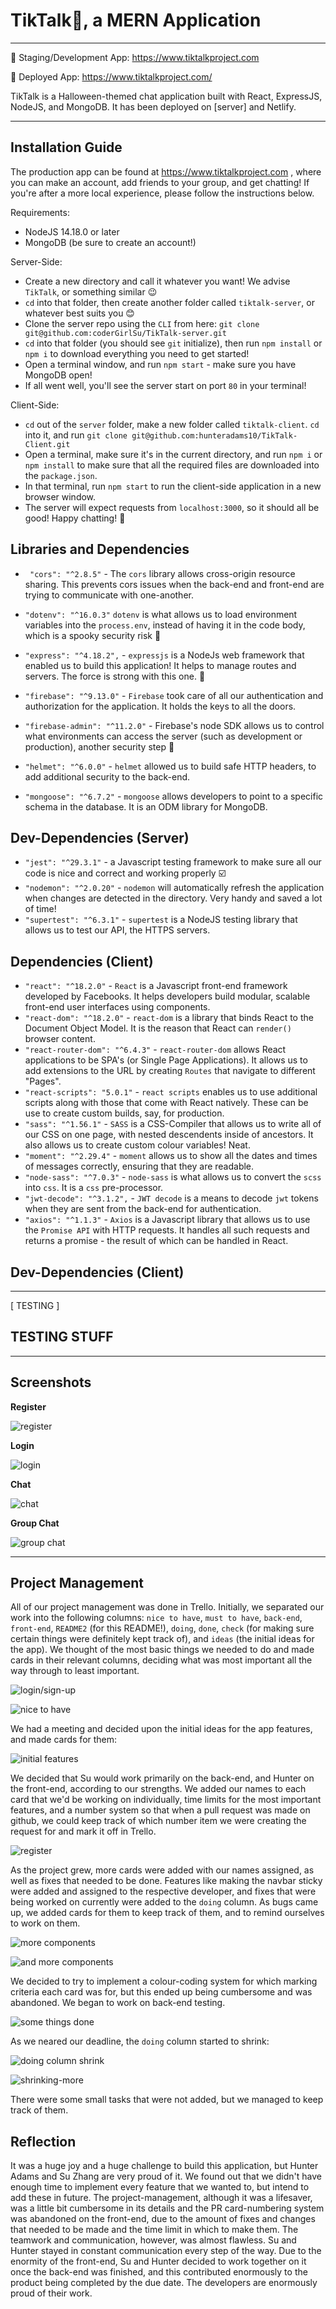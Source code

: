 # TikTalk🎃, a MERN Application

---

🎃 Staging/Development App: https://www.tiktalkproject.com 

👻 Deployed App: https://www.tiktalkproject.com/ 

TikTalk is a Halloween-themed chat application built with React, ExpressJS, NodeJS, and MongoDB. It has been deployed on [server] and Netlify.

---

## Installation Guide

The production app can be found at https://www.tiktalkproject.com , where you can make an account, add friends to your group, and get chatting! If you're after a more local experience, please follow the instructions below.

Requirements:

- NodeJS 14.18.0 or later
- MongoDB (be sure to create an account!)

Server-Side:

- Create a new directory and call it whatever you want! We advise `TikTalk`, or something similar 😉
- `cd` into that folder, then create another folder called `tiktalk-server`, or whatever best suits you 😊
- Clone the server repo using the `CLI` from here: `git clone git@github.com:coderGirlSu/TikTalk-server.git`
- `cd` into that folder (you should see `git` initialize), then run `npm install` or `npm i` to download everything you need to get started!
- Open a terminal window, and run `npm start` - make sure you have MongoDB open!
- If all went well, you'll see the server start on port `80` in your terminal!

Client-Side:

- `cd` out of the `server` folder, make a new folder called `tiktalk-client`. `cd` into it, and run `git clone git@github.com:hunteradams10/TikTalk-Client.git`
- Open a terminal, make sure it's in the current directory, and run `npm i` or `npm install` to make sure that all the required files are downloaded into the `package.json`.
- In that terminal, run `npm start` to run the client-side application in a new browser window.
- The server will expect requests from `localhost:3000`, so it should all be good! Happy chatting! 🦇

## Libraries and Dependencies

- ` "cors": "^2.8.5"` - The `cors` library allows cross-origin resource sharing. This prevents cors issues when the back-end and front-end are trying to communicate with one-another.
- `"dotenv": "^16.0.3"` `dotenv` is what allows us to load environment variables into the `process.env`, instead of having it in the code body, which is a spooky security risk 👻
- `"express": "^4.18.2",` - `expressjs` is a NodeJs web framework that enabled us to build this application! It helps to manage routes and servers. The force is strong with this one. 💫
- `"firebase": "^9.13.0"` - `Firebase` took care of all our authentication and authorization for the application. It holds the keys to all the doors.

- `"firebase-admin": "^11.2.0"` - Firebase's node SDK allows us to control what environments can access the server (such as development or production), another security step 👮
- `"helmet": "^6.0.0"` - `helmet` allowed us to build safe HTTP headers, to add additional security to the back-end.
- `"mongoose": "^6.7.2"` - `mongoose` allows developers to point to a specific schema in the database. It is an ODM library for MongoDB.

## Dev-Dependencies (Server)

- `"jest": "^29.3.1"` - a Javascript testing framework to make sure all our code is nice and correct and working properly ☑️
- `"nodemon": "^2.0.20"` - `nodemon` will automatically refresh the application when changes are detected in the directory. Very handy and saved a lot of time! 
- `"supertest": "^6.3.1"` - `supertest` is a NodeJS testing library that allows us to test our API, the HTTPS servers.

## Dependencies (Client)

- `"react": "^18.2.0"` - `React` is a Javascript front-end framework developed by Facebooks. It helps developers build modular, scalable front-end user interfaces using components.
- `"react-dom": "^18.2.0"` - `react-dom` is a library that binds React to the Document Object Model. It is the reason that React can `render()` browser content.
-  `"react-router-dom": "^6.4.3"` - `react-router-dom` allows React applications to be SPA's (or Single Page Applications). It allows us to add extensions to the URL by creating `Routes` that navigate to different "Pages".
- `"react-scripts": "5.0.1"` - `react scripts` enables us to use additional scripts along with those that come with React natively. These can be use to create custom builds, say, for production.
- `"sass": "^1.56.1"` - `SASS` is a CSS-Compiler that allows us to write all of our CSS on one page, with nested descendents inside of ancestors. It also allows us to create custom colour variables! Neat.
- `"moment": "^2.29.4"` - `moment` allows us to show all the dates and times of messages correctly, ensuring that they are readable.
- `"node-sass": "^7.0.3"` - `node-sass` is what allows us to convert the `scss` into `css`. It is a `css` pre-processor.
- `"jwt-decode": "^3.1.2",` - `JWT decode` is a means to decode `jwt` tokens when they are sent from the back-end for authentication.
- `"axios": "^1.1.3"` - `Axios` is a Javascript library that allows us to use the `Promise API` with HTTP requests. It handles all such requests and returns a promise - the result of which can be handled in React.

## Dev-Dependencies (Client)

---

[ TESTING ]

## TESTING STUFF

---

## Screenshots

**Register**

![register](./docs/app%20screenshots/register.png)

**Login**

![login](./docs/app%20screenshots/login.png)

**Chat**

![chat](./docs/app%20screenshots/chat.png)

**Group Chat**

![group chat](./docs/app%20screenshots/group%20chat.png)

---

## Project Management

All of our project management was done in Trello. Initially, we separated our work into the following columns: `nice to have`, `must to have`, `back-end`, `front-end`, `README2` (for this README!), `doing`, `done`, `check` (for making sure certain things were definitely kept track of), and `ideas` (the initial ideas for the app). We thought of the most basic things we needed to do and made cards in their relevant columns, deciding what was most important all the way through to least important.

![login/sign-up](./docs/trello%20screenshots/login-sign-up.png)

![nice to have](./docs/trello%20screenshots/initial-nice-to-have.png)

We had a meeting and decided upon the initial ideas for the app features, and made cards for them:

![initial features](./docs/trello%20screenshots/initial-ideas.png)

We decided that Su would work primarily on the back-end, and Hunter on the front-end, according to our strengths. We added our names to each card that we'd be working on individually, time limits for the most important features, and a number system so that when a pull request was made on github, we could keep track of which number item we were creating the request for and mark it off in Trello.

![register](./docs/trello%20screenshots/register.png)

As the project grew, more cards were added with our names assigned, as well as fixes that needed to be done. Features like making the navbar sticky were added and assigned to the respective developer, and fixes that were being worked on currently were added to the `doing` column. As bugs came up, we added cards for them to keep track of them, and to remind ourselves to work on them.

![more components](./docs/trello%20screenshots/more-components.png)

![and more components](./docs/trello%20screenshots/even-more-cards.png)

We decided to try to implement a colour-coding system for which marking criteria each card was for, but this ended up being cumbersome and was abandoned. We began to work on back-end testing.

![some things done](./docs/trello%20screenshots/some-things-done.png)

As we neared our deadline, the `doing` column started to shrink:

![doing column shrink](./docs/trello%20screenshots/doing-colum-shrinking.png)

![shrinking-more](./docs/trello%20screenshots/shrink-more.png)

There were some small tasks that were not added, but we managed to keep track of them.

## Reflection

It was a huge joy and a huge challenge to build this application, but Hunter Adams and Su Zhang are very proud of it. We found out that we didn't have enough time to implement every feature that we wanted to, but intend to add these in future. The project-management, although it was a lifesaver, was a little bit cumbersome in its details and the PR card-numbering system was abandoned on the front-end, due to the amount of fixes and changes that needed to be made and the time limit in which to make them. The teamwork and communication, however, was almost flawless. Su and Hunter stayed in constant communication every step of the way. Due to the enormity of the front-end, Su and Hunter decided to work together on it once the back-end was finished, and this contributed enormously to the product being completed by the due date. The developers are enormously proud of their work.










